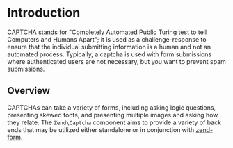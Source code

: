 # Introduction

[CAPTCHA](http://en.wikipedia.org/wiki/Captcha) stands for "Completely Automated
Public Turing test to tell Computers and Humans Apart"; it is used as a
challenge-response to ensure that the individual submitting information is a
human and not an automated process. Typically, a captcha is used with form
submissions where authenticated users are not necessary, but you want to prevent
spam submissions.

## Overview

CAPTCHAs can take a variety of forms, including asking logic questions,
presenting skewed fonts, and presenting multiple images and asking how they
relate. The `Zend\Captcha` component aims to provide a variety of back ends that
may be utilized either standalone or in conjunction with
[zend-form](https://docs.zendframework.com/zend-form/).
